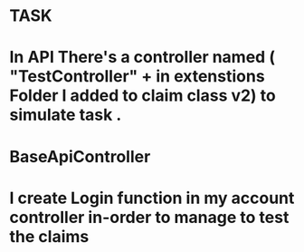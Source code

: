 # TASK
# In API There's a controller named ( "TestController" +  in extenstions Folder I added to claim class v2) to simulate task .
# BaseApiController 
# I create Login function in my account controller in-order to manage to test the claims 

